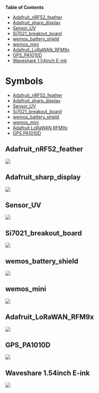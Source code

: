 <!-- START doctoc generated TOC please keep comment here to allow auto update -->
<!-- DON'T EDIT THIS SECTION, INSTEAD RE-RUN doctoc TO UPDATE -->
**Table of Contents**

- [Adafruit_nRF52_feather](#adafruit_nrf52_feather)
- [Adafruit_sharp_display](#adafruit_sharp_display)
- [Sensor_UV](#sensor_uv)
- [Si7021_breakout_board](#si7021_breakout_board)
- [wemos_battery_shield](#wemos_battery_shield)
- [wemos_mini](#wemos_mini)
- [Adafruit_LoRaWAN_RFM9x](#adafruit_lorawan_rfm9x)
- [GPS_PA1010D](#gps_pa1010d)
- [Waveshare 1.54inch E-ink](#waveshare-154inch-e-ink)

<!-- END doctoc generated TOC please keep comment here to allow auto update -->

# Symbols

- [Adafruit_nRF52_feather](#adafruit_nrf52_feather)
- [Adafruit_sharp_display](#adafruit_sharp_display)
- [Sensor_UV](#sensor_uv)
- [Si7021_breakout_board](#si7021_breakout_board)
- [wemos_battery_shield](#wemos_battery_shield)
- [wemos_mini](#wemos_mini)
- [Adafruit LoRaWAN RFM9x](#adafruit_lorawan_rfm9x)
- [GPS PA1010D](#gps-pa1010d)

## Adafruit_nRF52_feather

![](../images/symbols/Adafruit_nRF52_feather.png)

## Adafruit_sharp_display

![](../images/symbols/Adafruit_sharp_display.png)

## Sensor_UV

![](../images/symbols/Sensor_UV.png)

## Si7021_breakout_board

![](../images/symbols/Si7021_breakout_board.png)

## wemos_battery_shield

![](../images/symbols/wemos_battery_shield.png)

## wemos_mini

![](../images/symbols/wemos_mini.png)

## Adafruit_LoRaWAN_RFM9x

![](../images/symbols/adafruit_lorawan_rfm9x.png)

## GPS_PA1010D

![](../images/symbols/PA1010D.png)

## Waveshare 1.54inch E-ink

![](../images/waveshare_1in54_epaper.png)
